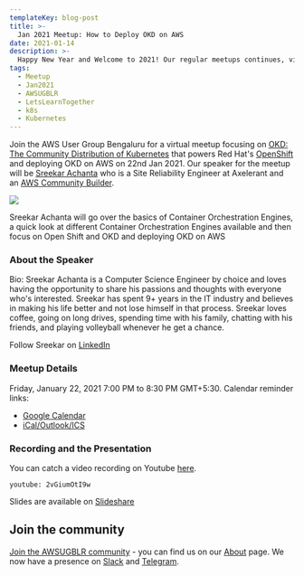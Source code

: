 ```yaml
---
templateKey: blog-post
title: >-
  Jan 2021 Meetup: How to Deploy OKD on AWS
date: 2021-01-14
description: >-
  Happy New Year and Welcome to 2021! Our regular meetups continues, virtually.
tags: 
  - Meetup 
  - Jan2021
  - AWSUGBLR 
  - LetsLearnTogether
  - k8s
  - Kubernetes
---
```


Join the AWS User Group Bengaluru for a virtual meetup focusing on [OKD: The Community Distribution of Kubernetes](https://www.okd.io/) that powers Red Hat's [OpenShift](https://www.openshift.com/) and deploying OKD on AWS on 22nd Jan 2021. Our speaker for the meetup will be [Sreekar Achanta](https://www.linkedin.com/in/sreekarachanta/) who is a Site Reliability Engineer at Axelerant and an [AWS Community Builder](https://aws.amazon.com/developer/community/community-builders/).

![](/img/meetup/sreekar.png)

Sreekar Achanta will go over the basics of Container Orchestration Engines, a quick look at different Container Orchestration Engines available and then focus on Open Shift and OKD and deploying OKD on AWS


### About the Speaker
Bio: Sreekar Achanta is a Computer Science Engineer by choice and loves having the opportunity to share his passions and thoughts with everyone who's interested. Sreekar has spent 9+ years in the IT industry and believes in making his life better and not lose himself in that process. Sreekar loves coffee, going on long drives, spending time with his family, chatting with his friends, and playing volleyball whenever he get a chance.

Follow Sreekar on [LinkedIn](https://www.linkedin.com/in/sreekarachanta/)


### Meetup Details

Friday, January 22, 2021 7:00 PM to 8:30 PM GMT+5:30. Calendar reminder links:

- [Google Calendar](http://www.google.com/calendar/event?location=Online+event&action=TEMPLATE&sprop=name%3AAWS+User+Group-Bengaluru&sprop=website%3Ahttps%3A%2F%2Fwww.meetup.com%2Fawsugblr%2Fevents%2F275581564&details=For+full+details%2C+including+the+address%2C+and+to+RSVP+see%3A+https%3A%2F%2Fwww.meetup.com%2Fawsugblr%2Fevents%2F275581564%0A%0AHappy+New+Year+and+Welcome+to+2021+all%21%0A%0AJoin+the+AWS+User+Group+Bengaluru+for+a+virtual+meetup+focu...&text=Jan+2021+Meetup%3A+How+to+Deploy+OKD+on+AWS&dates=20210122T133000Z%2F20210122T150000Z)
- [iCal/Outlook/ICS](https://www.meetup.com/awsugblr/events/275581564/ical/Jan+2021+Meetup%253A+How+to+Deploy+OKD+on+AWS.ics)


### Recording and the Presentation 

You can catch a video recording on Youtube [here](http://go.awsugblr.in/jan-21-meetup-video). 

`youtube: 2vGiumOtI9w`


Slides are available on [Slideshare](http://go.awsugblr.in/jan-21-meetup-slides)

## Join the community

[Join the AWSUGBLR community](https://www.awsugblr.in/) - you can find us on our [About](https://www.awsugblr.in/about) page. We now have a presence on [Slack](https://go.awsugblr.in/slack_invite) and [Telegram](http://go.awsugblr.in/telegram).
